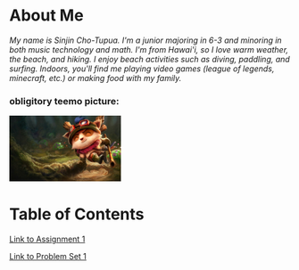 # About Me
*My name is Sinjin Cho-Tupua. I'm a junior majoring in 6-3 and minoring in both music technology and math. I'm from Hawai'i, so I love warm weather, the beach, and hiking. I enjoy beach activities such as diving, paddling, and surfing. Indoors, you'll find me playing video games (league of legends, minecraft, etc.) or making food with my family.*

### obligitory teemo picture:

<img src="assets/teemo.jpg" alt="Teemo picture" width="200">


# Table of Contents
[Link to Assignment 1](assignments/assignment1/contents.md)

[Link to Problem Set 1](assignments/pset1/contents.md)
